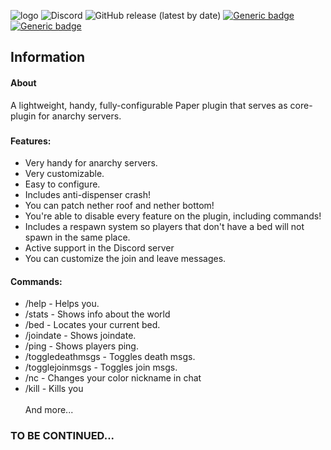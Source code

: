 ![logo](https://i.imgur.com/3ZXoqek.png)
![Discord](https://img.shields.io/discord/821430179040591873?color=%237289da&label=Discord&logo=%237289da&logoColor=%237289da&style=flat-square)
![GitHub release (latest by date)](https://img.shields.io/github/v/release/banimania/AnarchyCore?color=1231244444&style=flat-square)
[![Generic badge](https://img.shields.io/badge/Developing-v1.0.2-blue.svg?style=flat-square)](https://shields.io/)
[![Generic badge](https://img.shields.io/badge/Paper-1.12.2-red.svg?style=flat-square)](https://shields.io/)
###
<!-- INFORMATION -->
## Information
<!-- About -->
#### About
A lightweight, handy, fully-configurable Paper plugin that serves as core-plugin for anarchy servers.
###
<!-- FEATURES -->
#### Features:
* Very handy for anarchy servers.
* Very customizable.
* Easy to configure.
* Includes anti-dispenser crash!
* You can patch nether roof and nether bottom!
* You're able to disable every feature on the plugin, including commands!
* Includes a respawn system so players that don't have a bed will not spawn in the same place.
* Active support in the Discord server
* You can customize the join and leave messages.
<!-- COMMANDS -->
#### Commands:
* /help - Helps you.
* /stats - Shows info about the world
* /bed - Locates your current bed.
* /joindate - Shows joindate.
* /ping - Shows players ping.
* /toggledeathmsgs - Toggles death msgs.
* /togglejoinmsgs - Toggles join msgs.
* /nc - Changes your color nickname in chat
* /kill - Kills you
<br><br>And more...

### TO BE CONTINUED...
